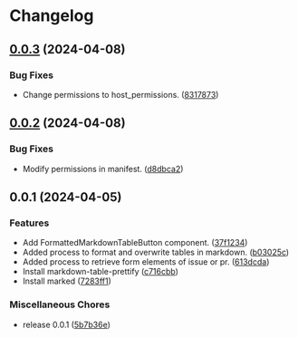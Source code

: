 # Changelog

## [0.0.3](https://github.com/ryohidaka/table-formatter-for-gitlab/compare/v0.0.2...v0.0.3) (2024-04-08)


### Bug Fixes

* Change permissions to host_permissions. ([8317873](https://github.com/ryohidaka/table-formatter-for-gitlab/commit/8317873a8f1d5cedae4d432558f0304a4385e894))

## [0.0.2](https://github.com/ryohidaka/table-formatter-for-gitlab/compare/v0.0.1...v0.0.2) (2024-04-08)


### Bug Fixes

* Modify permissions in manifest. ([d8dbca2](https://github.com/ryohidaka/table-formatter-for-gitlab/commit/d8dbca22cc59b93012a787f8b61112c2fa7a3335))

## 0.0.1 (2024-04-05)


### Features

* Add FormattedMarkdownTableButton component. ([37f1234](https://github.com/ryohidaka/table-formatter-for-gitlab/commit/37f12347fbccbd809092fea0b9b6f9aa189998bc))
* Added process to format and overwrite tables in markdown. ([b03025c](https://github.com/ryohidaka/table-formatter-for-gitlab/commit/b03025c4687492446351e6f4ce2c24f699ff3e4f))
* Added process to retrieve form elements of issue or pr. ([613dcda](https://github.com/ryohidaka/table-formatter-for-gitlab/commit/613dcdaff26cc60c0a3790e1d58ec5e2e1b86181))
* Install markdown-table-prettify ([c716cbb](https://github.com/ryohidaka/table-formatter-for-gitlab/commit/c716cbbf4d86014fdf63255c438a2190c26a6ed1))
* Install marked ([7283ff1](https://github.com/ryohidaka/table-formatter-for-gitlab/commit/7283ff1ed5b6926e0cb67a6decb27d902c0c8b54))


### Miscellaneous Chores

* release 0.0.1 ([5b7b36e](https://github.com/ryohidaka/table-formatter-for-gitlab/commit/5b7b36e44425f63f5b08cedfb233c8b601fe30d4))
